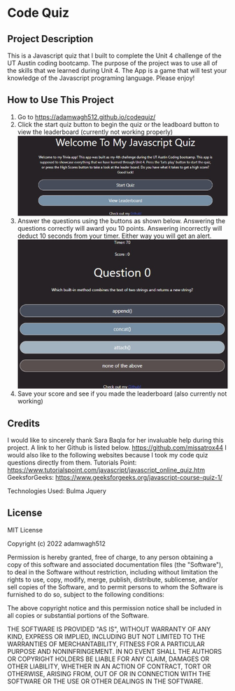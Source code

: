 # Code Quiz

## Project Description
This is a Javascript quiz that I built to complete the Unit 4 challenge of the UT Austin coding bootcamp. The purpose of the project was to use all of the skills that we learned during Unit 4. The App is a game that will test your knowledge of the Javascript programing language. Please enjoy!

## How to Use This Project
1) Go to https://adamwagh512.github.io/codequiz/
2) Click the start quiz button to begin the quiz or the leadboard button to view the leaderboard (currently not working properly)
![alt text](./assets/images/landing%20page.jpg)
3) Answer the questions using the buttons as shown below. Answering the questions correctly will award you 10 points. Answering incorrectly will deduct 10 seconds from your timer. Either way you will get an alert.
![alt text](./assets/images/quizpage.jpg)
4) Save your score and see if you made the leaderboard (also currently not working)

## Credits
I would like to sincerely thank Sara Baqla for her invaluable help during this project. A link to her Github is listed below.
https://github.com/missatrox44
I would also like to the following websites because I took my code quiz questions directly from them.
Tutorials Point: https://www.tutorialspoint.com/javascript/javascript_online_quiz.htm
GeeksforGeeks: https://www.geeksforgeeks.org/javascript-course-quiz-1/

Technologies Used:
Bulma 
Jquery


## License
MIT License

Copyright (c) 2022 adamwagh512

Permission is hereby granted, free of charge, to any person obtaining a copy
of this software and associated documentation files (the "Software"), to deal
in the Software without restriction, including without limitation the rights
to use, copy, modify, merge, publish, distribute, sublicense, and/or sell
copies of the Software, and to permit persons to whom the Software is
furnished to do so, subject to the following conditions:

The above copyright notice and this permission notice shall be included in all
copies or substantial portions of the Software.

THE SOFTWARE IS PROVIDED "AS IS", WITHOUT WARRANTY OF ANY KIND, EXPRESS OR
IMPLIED, INCLUDING BUT NOT LIMITED TO THE WARRANTIES OF MERCHANTABILITY,
FITNESS FOR A PARTICULAR PURPOSE AND NONINFRINGEMENT. IN NO EVENT SHALL THE
AUTHORS OR COPYRIGHT HOLDERS BE LIABLE FOR ANY CLAIM, DAMAGES OR OTHER
LIABILITY, WHETHER IN AN ACTION OF CONTRACT, TORT OR OTHERWISE, ARISING FROM,
OUT OF OR IN CONNECTION WITH THE SOFTWARE OR THE USE OR OTHER DEALINGS IN THE SOFTWARE.